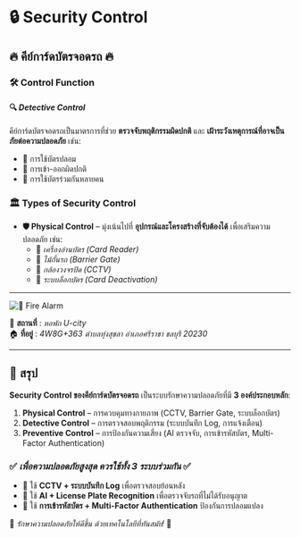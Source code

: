 # 🔒 **Security Control**

## 🔥 คีย์การ์ดบัตรจอดรถ 🔥

### 🛠️ **Control Function**  
#### 🔍 *Detective Control*  
คีย์การ์ดบัตรจอดรถเป็นมาตรการที่ช่วย **ตรวจจับพฤติกรรมผิดปกติ** และ **เฝ้าระวังเหตุการณ์ที่อาจเป็นภัยต่อความปลอดภัย** เช่น:  
- 🚨 การใช้บัตรปลอม
- 🚪 การเข้า-ออกผิดปกติ
- 🚗 การใช้บัตรร่วมกันหลายคน

### 🏛️ **Types of Security Control**
- **🛡️ Physical Control** – มุ่งเน้นไปที่ **อุปกรณ์และโครงสร้างที่จับต้องได้** เพื่อเสริมความปลอดภัย เช่น:
  - 📌 *เครื่องอ่านบัตร (Card Reader)*
  - 🚧 *ไม้กั้นรถ (Barrier Gate)*
  - 🎥 *กล้องวงจรปิด (CCTV)*
  - 🔐 *ระบบล็อกบัตร (Card Deactivation)*

---

![🚨 Fire Alarm](/MyPhoto/fire.jpg)

📍 **สถานที่** : *หอพัก U-city*  
🏠 **ที่อยู่** : *4W8G+363 ตำบลทุ่งสุขลา อำเภอศรีราชา ชลบุรี 20230*

---

## 📌 **สรุป**
**Security Control ของคีย์การ์ดบัตรจอดรถ** เป็นระบบรักษาความปลอดภัยที่มี **3 องค์ประกอบหลัก**:
1. **Physical Control** – การควบคุมทางกายภาพ (CCTV, Barrier Gate, ระบบล็อกบัตร)
2. **Detective Control** – การตรวจสอบพฤติกรรม (ระบบบันทึก Log, การแจ้งเตือน)
3. **Preventive Control** – การป้องกันความเสี่ยง (AI ตรวจจับ, การเข้ารหัสบัตร, Multi-Factor Authentication)

### ✅ *เพื่อความปลอดภัยสูงสุด ควรใช้ทั้ง 3 ระบบร่วมกัน* ✅
- 🔹 ใช้ **CCTV + ระบบบันทึก Log** เพื่อตรวจสอบย้อนหลัง
- 🔹 ใช้ **AI + License Plate Recognition** เพื่อตรวจจับรถที่ไม่ได้รับอนุญาต
- 🔹 ใช้ **การเข้ารหัสบัตร + Multi-Factor Authentication** ป้องกันการปลอมแปลง

🚀 *รักษาความปลอดภัยให้ดีขึ้น ด้วยเทคโนโลยีที่ทันสมัย!* 🔐
